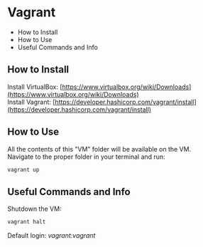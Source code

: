 # Vagrant

* How to Install
* How to Use
* Useful Commands and Info

## How to Install
Install VirtualBox: [https://www.virtualbox.org/wiki/Downloads](https://www.virtualbox.org/wiki/Downloads)  
Install Vagrant: [https://developer.hashicorp.com/vagrant/install](https://developer.hashicorp.com/vagrant/install)

## How to Use
All the contents of this "VM" folder will be available on the VM.  
Navigate to the proper folder in your terminal and run:  
```bash
vagrant up
```
## Useful Commands and Info
Shutdown the VM:
```bash
vagrant halt
```
Default login: _vagrant:vagrant_